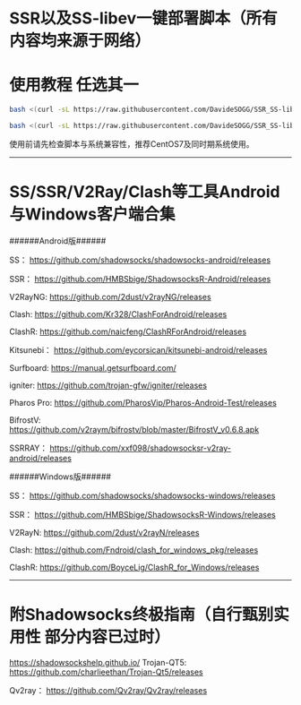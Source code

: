# SSR以及SS-libev一键部署脚本（所有内容均来源于网络）
使用教程 任选其一
===
```BASH
bash <(curl -sL https://raw.githubusercontent.com/DavideSOGG/SSR_SS-libev_sh/main/tiziblog_ss_libev.sh)
```
```BASH
bash <(curl -sL https://raw.githubusercontent.com/DavideSOGG/SSR_SS-libev_sh/main/ToyoDAdoubi_doubi_ssr.sh)
```
使用前请先检查脚本与系统兼容性，推荐CentOS7及同时期系统使用。

---
SS/SSR/V2Ray/Clash等工具Android与Windows客户端合集
===
######Android版######

SS：
https://github.com/shadowsocks/shadowsocks-android/releases

SSR：
https://github.com/HMBSbige/ShadowsocksR-Android/releases

V2RayNG:
https://github.com/2dust/v2rayNG/releases

Clash:
https://github.com/Kr328/ClashForAndroid/releases

ClashR:
https://github.com/naicfeng/ClashRForAndroid/releases

Kitsunebi：
https://github.com/eycorsican/kitsunebi-android/releases

Surfboard:
https://manual.getsurfboard.com/

igniter:
https://github.com/trojan-gfw/igniter/releases

Pharos Pro:
https://github.com/PharosVip/Pharos-Android-Test/releases

BifrostV:
https://github.com/v2raym/bifrostv/blob/master/BifrostV_v0.6.8.apk

SSRRAY：
https://github.com/xxf098/shadowsocksr-v2ray-android/releases

######Windows版######

SS：
https://github.com/shadowsocks/shadowsocks-windows/releases

SSR：
https://github.com/HMBSbige/ShadowsocksR-Windows/releases

V2RayN:
https://github.com/2dust/v2rayN/releases

Clash:
https://github.com/Fndroid/clash_for_windows_pkg/releases

ClashR:
https://github.com/BoyceLig/ClashR_for_Windows/releases

---
附Shadowsocks终极指南（自行甄别实用性 部分内容已过时）
===
https://shadowsockshelp.github.io/
Trojan-QT5:
https://github.com/charlieethan/Trojan-Qt5/releases

Qv2ray：
https://github.com/Qv2ray/Qv2ray/releases
